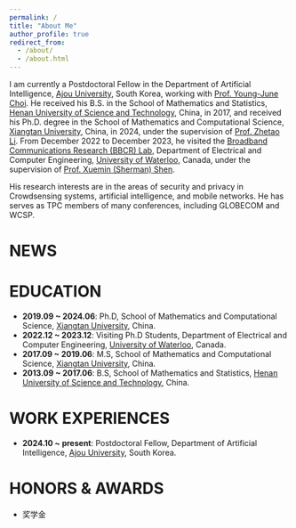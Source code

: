 ```yaml
---
permalink: /
title: "About Me"
author_profile: true
redirect_from: 
  - /about/
  - /about.html
---
```


I am currently a Postdoctoral Fellow in the Department of Artificial Intelligence, [Ajou University](https://www.ajou.ac.kr/en/index.do), South Korea, working with [Prof. Young-June Choi](https://sites.google.com/site/yjchoiajou/). He received his B.S. in the School of Mathematics and Statistics, [Henan University of Science and Technology](https://www.haust.edu.cn/), China, in 2017, and received his Ph.D. degree in the School of Mathematics and Computational Science, [Xiangtan University](https://www.xtu.edu.cn/), China, in 2024, under the supervision of [Prof. Zhetao Li](https://faculty.jnu.edu.cn/xxkxjsxy/lzt3/list.htm). From December 2022 to December 2023, he visited the [Broadband Communications Research (BBCR) Lab](https://uwaterloo.ca/broadband-communications-research-lab/), Department of Electrical and Computer Engineering, [University of Waterloo](https://uwaterloo.ca/), Canada, under the supervision of [Prof. Xuemin (Sherman) Shen](https://uwaterloo.ca/centre-automotive-research/profiles/xuemin-sherman-shen).

His research interests are in the areas of security and privacy in Crowdsensing systems, artificial intelligence, and mobile networks. He has serves as TPC members of many conferences, including GLOBECOM and WCSP.

NEWS
======

EDUCATION
======
- **2019.09 ~ 2024.06**: Ph.D, School of Mathematics and Computational Science, [Xiangtan University](https://www.xtu.edu.cn/), China.
- **2022.12 ~ 2023.12**: Visiting Ph.D Students, Department of Electrical and Computer Engineering, [University of Waterloo](https://uwaterloo.ca/), Canada.
- **2017.09 ~ 2019.06**: M.S, School of Mathematics and Computational Science, [Xiangtan University](https://www.xtu.edu.cn/), China.
- **2013.09 ~ 2017.06**: B.S, School of Mathematics and Statistics, [Henan University of Science and Technology](https://www.haust.edu.cn/), China.

WORK EXPERIENCES 
======
- **2024.10 ~ present**: Postdoctoral Fellow, Department of Artificial Intelligence, [Ajou University](https://www.ajou.ac.kr/en/index.do), South Korea.

HONORS \& AWARDS 
======
- 奖学金
